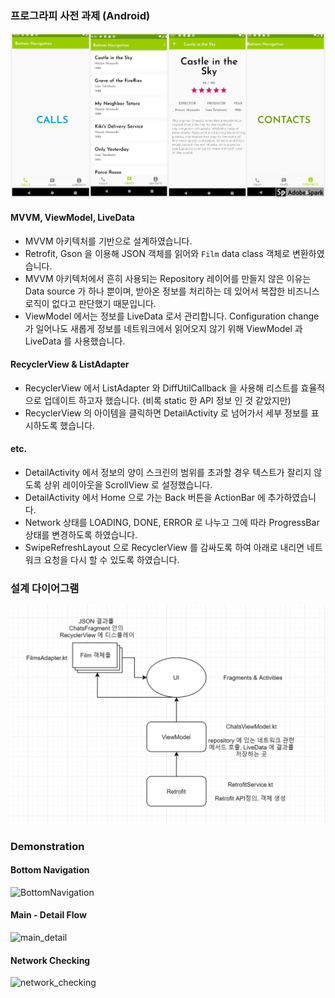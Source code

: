 ### 프로그라피 사전 과제 (Android)

![screenshots](./screenshots.png)

#### MVVM, ViewModel, LiveData 
* MVVM 아키텍처를 기반으로 설계하였습니다. 
* Retrofit, Gson 을 이용해 JSON 객체를 읽어와 `Film` data class 객체로 변환하였습니다.
* MVVM 아키텍처에서 흔히 사용되는 Repository 레이어를 만들지 않은 이유는 Data source 가 하나 뿐이며, 
받아온 정보를 처리하는 데 있어서 복잡한 비즈니스 로직이 없다고 판단했기 때문입니다.   
* ViewModel 에서는 정보를 LiveData 로서 관리합니다. Configuration change 가 일어나도 새롭게 정보를 
네트워크에서 읽어오지 않기 위해 ViewModel 과 LiveData 를 사용했습니다.

#### RecyclerView & ListAdapter
* RecyclerView 에서 ListAdapter 와 DiffUtilCallback 을 사용해 리스트를 효율적으로 업데이트 하고자 했습니다. (비록 static 한 API 정보 인 것 같았지만)
* RecyclerView 의 아이템을 클릭하면 DetailActivity 로 넘어가서 세부 정보를 표시하도록 했습니다.

#### etc. 
* DetailActivity 에서 정보의 양이 스크린의 범위를 초과할 경우 텍스트가 잘리지 않도록 상위 레이아웃을 ScrollView 로 설정했습니다.
* DetailActivity 에서 Home 으로 가는 Back 버튼을 ActionBar 에 추가하였습니다.
* Network 상태를 LOADING, DONE, ERROR 로 나누고 그에 따라 ProgressBar 상태를 변경하도록 하였습니다. 
* SwipeRefreshLayout 으로 RecyclerView 를 감싸도록 하여 아래로 내리면 네트워크 요청을 다시 할 수 있도록 하였습니다.  


### 설계 다이어그램
![architecture](./architecture.png)

### Demonstration 

#### Bottom Navigation
![BottomNavigation](./demo_swiping.gif)

#### Main - Detail Flow
![main_detail](./demo_main_detail.gif)

#### Network Checking 
![network_checking](./demo_networkchecking.gif)


 